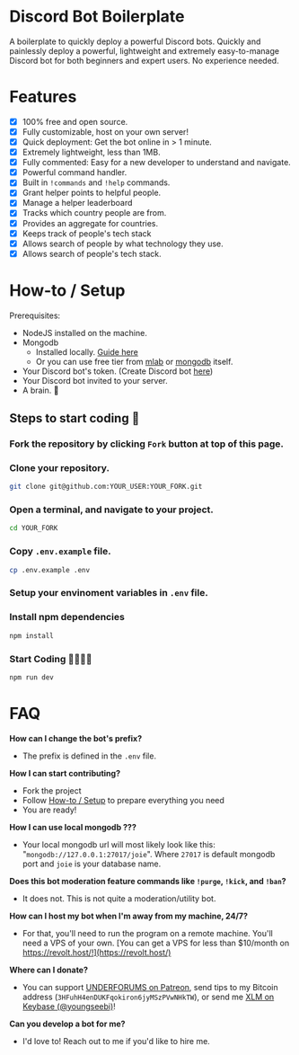 # Discord Bot Boilerplate

A boilerplate to quickly deploy a powerful Discord bots. Quickly and painlessly deploy a powerful, lightweight and extremely easy-to-manage Discord bot for both beginners and expert users. No experience needed.

# Features

- [x] 100% free and open source.
- [x] Fully customizable, host on your own server!
- [x] Quick deployment: Get the bot online in > 1 minute.
- [x] Extremely lightweight, less than 1MB.
- [x] Fully commented: Easy for a new developer to understand and navigate.
- [x] Powerful command handler.
- [x] Built in `!commands` and `!help` commands.
- [x] Grant helper points to helpful people.
- [x] Manage a helper leaderboard
- [x] Tracks which country people are from.
- [x] Provides an aggregate for countries.
- [x] Keeps track of people's tech stack
- [x] Allows search of people by what technology they use.
- [x] Allows search of people's tech stack.

# How-to / Setup

Prerequisites:

- NodeJS installed on the machine.
- Mongodb
  - Installed locally. [Guide here](https://docs.mongodb.com/manual/installation/)
  - Or you can use free tier from [mlab](https://mlab.com/) or [mongodb](https://www.mongodb.com/cloud) itself.
- Your Discord bot's token. (Create Discord bot [here](https://discord.com/developers/applications))
- Your Discord bot invited to your server.
- A brain. 🧠

## Steps to start coding 🚀

### Fork the repository by clicking `Fork` button at top of this page.

### Clone your repository.

```bash
git clone git@github.com:YOUR_USER:YOUR_FORK.git
```

### Open a terminal, and navigate to your project.

```bash
cd YOUR_FORK
```

### Copy `.env.example` file.

```bash
cp .env.example .env
```

### Setup your envinoment variables in `.env` file.

### Install npm dependencies

```bash
npm install
```

### Start Coding 👨‍💻👩‍💻

```bash
npm run dev
```

# FAQ

**How can I change the bot's prefix?**

- The prefix is defined in the `.env` file.

**How I can start contributing?**

- Fork the project
- Follow [How-to / Setup](#how-to--setup) to prepare everything you need
- You are ready!

**How I can use local mongodb ???**

- Your local mongodb url will most likely look like this:
  "`mongodb://127.0.0.1:27017/joie`". Where `27017` is default mongodb port and `joie` is your database name.

**Does this bot moderation feature commands like `!purge`, `!kick`, and `!ban`?**

- It does not. This is not quite a moderation/utility bot.

**How can I host my bot when I'm away from my machine, 24/7?**

- For that, you'll need to run the program on a remote machine. You'll need a VPS of your own. [You can get a VPS for less than \$10/month on https://revolt.host/!](https://revolt.host/)

**Where can I donate?**

- You can support [UNDERFORUMS on Patreon](https://www.patreon.com/underforums), send tips to my Bitcoin address (`3HFuhH4enDUKFqokiron6jyMSzPVwNHkTW`), or send me [XLM on Keybase (@youngseebi)](https://keybase.io/youngseebi)!

**Can you develop a bot for me?**

- I'd love to! Reach out to me if you'd like to hire me.

